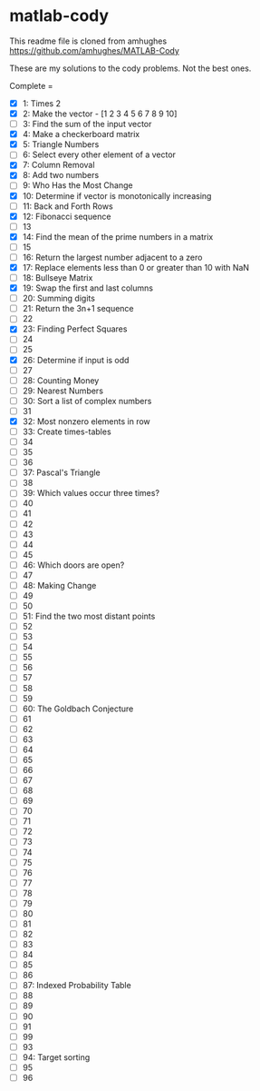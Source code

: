 # matlab-cody

This readme file is cloned from amhughes
https://github.com/amhughes/MATLAB-Cody

These are my solutions to the cody problems. Not the best ones.

Complete =

 - [x] 1: Times 2
 - [x] 2: Make the vector  - [1 2 3 4 5 6 7 8 9 10]
 - [ ] 3: Find the sum of the input vector
 - [x] 4: Make a checkerboard matrix
 - [x] 5: Triangle Numbers
 - [ ] 6: Select every other element of a vector
 - [x] 7: Column Removal
 - [x] 8: Add two numbers
 - [ ] 9: Who Has the Most Change
 - [x] 10: Determine if vector is monotonically increasing
 - [ ] 11: Back and Forth Rows
 - [x] 12: Fibonacci sequence
 - [ ] 13
 - [x] 14: Find the mean of the prime numbers in a matrix
 - [ ] 15
 - [ ] 16: Return the largest number adjacent to a zero
 - [x] 17: Replace elements less than 0 or greater than 10 with NaN
 - [ ] 18: Bullseye Matrix
 - [x] 19: Swap the first and last columns
 - [ ] 20: Summing digits
 - [ ] 21: Return the 3n+1 sequence
 - [ ] 22
 - [x] 23: Finding Perfect Squares
 - [ ] 24
 - [ ] 25
 - [x] 26: Determine if input is odd
 - [ ] 27
 - [ ] 28: Counting Money
 - [ ] 29: Nearest Numbers
 - [ ] 30: Sort a list of complex numbers
 - [ ] 31
 - [x] 32: Most nonzero elements in row
 - [ ] 33: Create times-tables
 - [ ] 34
 - [ ] 35
 - [ ] 36
 - [ ] 37: Pascal's Triangle
 - [ ] 38
 - [ ] 39: Which values occur three times?
 - [ ] 40
 - [ ] 41
 - [ ] 42
 - [ ] 43
 - [ ] 44
 - [ ] 45
 - [ ] 46: Which doors are open?
 - [ ] 47
 - [ ] 48: Making Change
 - [ ] 49
 - [ ] 50
 - [ ] 51: Find the two most distant points
 - [ ] 52
 - [ ] 53
 - [ ] 54
 - [ ] 55
 - [ ] 56
 - [ ] 57
 - [ ] 58
 - [ ] 59
 - [ ] 60: The Goldbach Conjecture
 - [ ] 61
 - [ ] 62
 - [ ] 63
 - [ ] 64
 - [ ] 65
 - [ ] 66
 - [ ] 67
 - [ ] 68
 - [ ] 69
 - [ ] 70
 - [ ] 71
 - [ ] 72
 - [ ] 73
 - [ ] 74
 - [ ] 75
 - [ ] 76
 - [ ] 77
 - [ ] 78
 - [ ] 79
 - [ ] 80
 - [ ] 81
 - [ ] 82
 - [ ] 83
 - [ ] 84
 - [ ] 85
 - [ ] 86
 - [ ] 87: Indexed Probability Table
 - [ ] 88
 - [ ] 89
 - [ ] 90
 - [ ] 91
 - [ ] 99
 - [ ] 93
 - [ ] 94: Target sorting
 - [ ] 95
 - [ ] 96

